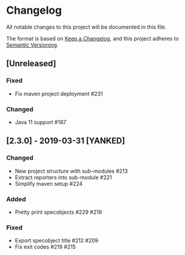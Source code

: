 # Changelog
All notable changes to this project will be documented in this file.

The format is based on [Keep a Changelog](https://keepachangelog.com/en/1.0.0/),
and this project adheres to [Semantic Versioning](https://semver.org/spec/v2.0.0.html).

## [Unreleased]

### Fixed

- Fix maven project deployment #231

### Changed

- Java 11 support #187

## [2.3.0] - 2019-03-31 [YANKED]

### Changed

- New project structure with sub-modules #213
- Extract reporters into sub-module #221
- Simplify maven setup #224

### Added

- Pretty print specobjects #229 #219

### Fixed

- Export specobject title #212 #209
- Fix exit codes #219 #215
